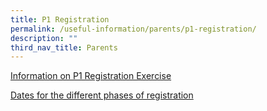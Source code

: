```yaml
---
title: P1 Registration
permalink: /useful-information/parents/p1-registration/
description: ""
third_nav_title: Parents
---
```

[Information on P1 Registration Exercise](https://www.moe.gov.sg/primary/p1-registration/)

  

[Dates for the different phases of registration](https://www.moe.gov.sg/primary/p1-registration/registration-phases-key-dates/?pt=1)